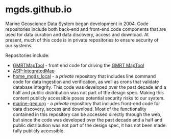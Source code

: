 # mgds.github.io

Marine Geoscience Data System began development in 2004. Code repositories include both back-end and front-end code components that are used for data curation and data discovery, access and download. At present, much of this code is in private repositories to ensure security of our systems.


Repositories include:
- [GMRTMapTool](https://github.com/mgds/gmrtMapTool) - front end code for driving the [GMRT MapTool](https://www.gmrt.org)
- [ASP-IntegratedMap](https://github.com/mgds/ASP-IntegratedMap)
- [home_mgds_local](https://github.com/mgds/home_mgds_local) - a *private* repository that includes line command code for data ingestion and verification, as well as crons that validate database integrity.  This code was developed over the past decade and a half and public distribution was not part of the design spec.  Making this content publicly accessible poses potential security risks to our system.
- [marine-geo.org](https://github.com/mgds/marine-geo.org) - a *private* repository that includes front-end code for data discovery, access and download. Most of the functionality contained in this repository can be accessed directly through the web, but since the code was developed over the past decade and a half and public distribution was not part of the design spec, it has not been made fully publicly accessible. 
